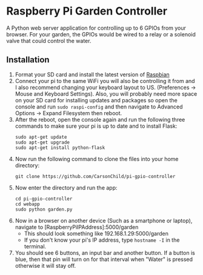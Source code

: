 # Raspberry Pi Garden Controller
A Python web server application for controlling up to 6 GPIOs from your browser. For your garden, the GPIOs would be wired to a relay or a solenoid valve that could control the water.
## Installation
1. Format your SD card and install the latest version of [Raspbian](https://www.raspberrypi.org/downloads/raspbian/)
2. Connect your pi to the same WiFi you will also be controlling it from and I also recommend changing your keyboard layout to US. (Preferences -> Mouse and Keyboard Settings). Also, you will probably need more space on your SD card for installing updates and packages so open the console and run `sudo raspi-config` and then navigate to Advanced Options -> Expand Filesystem then reboot.
3. After the reboot, open the console again and run the following three commands to make sure your pi is up to date and to install Flask:
    ```
    sudo apt-get update
    sudo apt-get upgrade
    sudo apt-get install python-flask
    ```
4. Now run the following command to clone the files into your home directory:
    ```
    git clone https://github.com/CarsonChild/pi-gpio-controller
    ```
5. Now enter the directory and run the app:
    ```
    cd pi-gpio-controller
    cd webapp
    sudo python garden.py
    ```
6. Now in a browser on another device (Such as a smartphone or laptop), navigate to [RaspberryPiIPAddress]:5000/garden 
   - This should look something like 192.168.1.29:5000/garden 
   - If you don't know your pi's IP address, type `hostname -I` in the terminal.
7. You should see 6 buttons, an input bar and another button. If a button is blue, then that pin will turn on for that interval when "Water" is pressed otherwise it will stay off.
